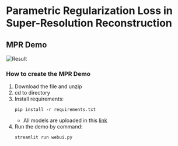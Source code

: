 # Parametric Regularization Loss in Super-Resolution Reconstruction

## MPR Demo

![Result](https://drive.usercontent.google.com/download?id=1kAne7Gn1Buz-6lBd3e1enfnYPU9PzLJD)

### How to create the MPR Demo

1. Download the file and unzip
2. cd to directory
3. Install requirements:
    ```
    pip install -r requirements.txt
    ```
   * All models are uploaded in this [link](https://drive.google.com/drive/folders/1LbpweYvzRuhooRk-46SYkVVWjHJP1b5-?usp=sharing)
4. Run the demo by command: 
    ```
    streamlit run webui.py
    ```